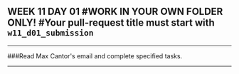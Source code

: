 WEEK 11 DAY 01
#WORK IN YOUR OWN FOLDER ONLY!
#Your pull-request title must start with `w11_d01_submission`
---

---

###Read Max Cantor's email and complete specified tasks.

---

